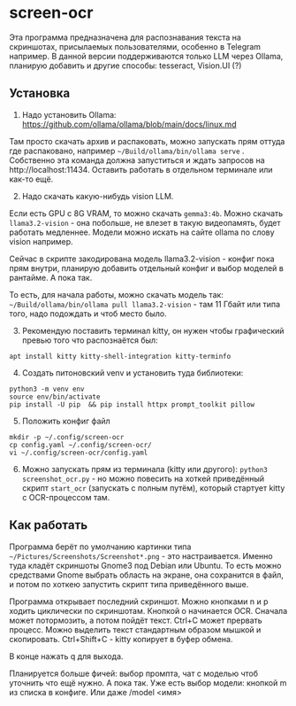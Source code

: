 # screen-ocr

Эта программа предназначена для распознавания текста на скриншотах, присылаемых пользователями, особенно в Telegram например.
В данной версии поддерживаются только LLM через Ollama, планирую добавить и другие способы: tesseract, Vision.UI (?)


## Установка

1. Надо установить Ollama: https://github.com/ollama/ollama/blob/main/docs/linux.md

Там просто скачать архив и распаковать, можно запускать прям оттуда где распаковано, например `~/Build/ollama/bin/ollama serve` . 
Собственно эта команда должна запуститься и ждать запросов на http://localhost:11434. Оставить работать в отдельном терминале или как-то ещё.

2. Надо скачать какую-нибудь vision LLM.

Если есть GPU c 8G VRAM, то можно скачать `gemma3:4b`. Можно скачать `llama3.2-vision` - она побольше, не влезет в такую видеопамять, будет работать медленнее.
Модели можно искать на сайте ollama по слову vision например.

Сейчас в скрипте закодирована модель llama3.2-vision - конфиг пока прям внутри, планирую добавить отдельный конфиг и выбор моделей в рантайме. А пока так.

То есть, для начала работы, можно скачать модель так: `~/Build/ollama/bin/ollama pull llama3.2-vision` - там 11 Гбайт или типа того, надо подождать и чтоб место было.

3. Рекомендую поставить терминал kitty, он нужен чтобы графический превью того что распознаётся был:
```
apt install kitty kitty-shell-integration kitty-terminfo
```

4. Создать питоновский venv и установить туда библиотеки:
```
python3 -m venv env
source env/bin/activate
pip install -U pip  && pip install httpx prompt_toolkit pillow
```

5. Положить конфиг файл
```
mkdir -p ~/.config/screen-ocr
cp config.yaml ~/.config/screen-ocr/
vi ~/.config/screen-ocr/config.yaml
```

6. Можно запускать прям из терминала (kitty или другого): `python3 screenshot_ocr.py` - но можно повесить на хоткей приведённый скрипт `start_ocr` (запускать с полным путём), который стартует kitty с OCR-процессом там.

## Как работать

Программа берёт по умолчанию картинки типа `~/Pictures/Screenshots/Screenshot*.png` - это настраивается. Именно туда кладёт скриншоты Gnome3 под Debian или Ubuntu. То есть можно средствами Gnome выбрать область на экране, она сохранится в файл, и потом по хоткею запустить скрипт типа приведённого выше.

Программа открывает последний скриншот. Moжно кнопками n и p ходить циклически по скриншотам. Кнопкой o начинается OCR. Сначала может потормозить, а потом пойдёт текст. Ctrl+C может прервать процесс. Можно выделить текст стандартным образом мышкой и скопировать. Ctrl+Shift+C - kitty копирует в буфер обмена.

В конце нажать q для выхода.

Планируется больше фичей: выбор промпта, чат с моделью чтоб уточнить что ещё нужно. А пока так.
Уже есть выбор модели: кнопкой m из списка в конфиге. Или даже /model <имя>
